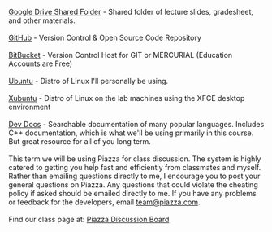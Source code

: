 <a href="">Google Drive Shared Folder</a> - Shared folder of lecture slides, gradesheet, and other materials.
<br><br>
<a href="https://github.com/">GitHub</a> - Version Control & Open Source Code Repository
<br><br>
<a href="https://bitbucket.org">BitBucket</a> - Version Control Host for GIT or MERCURIAL (Education Accounts are Free)
<br><br>
<a href="http://ubuntu.com">Ubuntu</a> - Distro of Linux I'll personally be using.
<br><br>
<a href="http://xubuntu.org/">Xubuntu</a> - Distro of Linux on the lab machines using the XFCE desktop environment
<br><br>
<a href="http://devdocs.io/">Dev Docs</a> - Searchable documentation of many popular languages. Includes C++ documentation, which is what we'll be using primarily in this course. But great resource for all of you long term.
<br><br>
This term we will be using Piazza for class discussion. The system is highly catered to getting you help fast and efficiently from classmates and myself. Rather than emailing questions directly to me, I encourage you to post your general questions on Piazza. Any questions that could violate the cheating policy if asked should be emailed directly to me. If you have any problems or feedback for the developers, email team@piazza.com.
<br><br>
Find our class page at: <a href="">Piazza Discussion Board</a>
</p>
